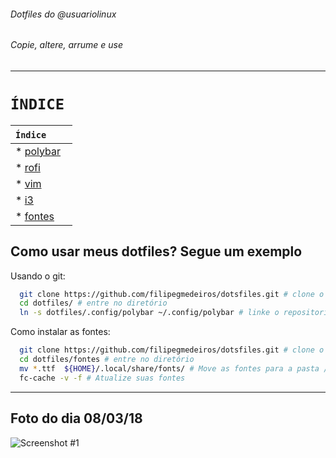
######                       Dotfiles do @usuariolinux                   
######                       Copie, altere, arrume e use


---------------------------------------------------------------------------------------------------------------------------------------------------------------------------------------




 ```ÍNDICE```
 ===========
 
| `Índice`         | 
| --------------------- |
| * [polybar](https://github.com/filipegmedeiros/dotsfiles/tree/master/polybar)        |
| * [rofi](https://github.com/filipegmedeiros/dotsfiles/tree/master/rofi)                    |
| * [vim](https://github.com/filipegmedeiros/dotsfiles/tree/master/vim)          |
| * [i3](https://github.com/filipegmedeiros/dotsfiles/tree/master/i3)                |
| * [fontes](https://github.com/filipegmedeiros/dotsfiles/tree/master/fontes)           |


## Como usar meus dotfiles? Segue um exemplo

Usando o git:
  ~~~ sh
    git clone https://github.com/filipegmedeiros/dotsfiles.git # clone o repositório
    cd dotfiles/ # entre no diretório
    ln -s dotfiles/.config/polybar ~/.config/polybar # linke o repositorio
  ~~~
  Como instalar as fontes:
  ~~~ sh
    git clone https://github.com/filipegmedeiros/dotsfiles.git # clone o repositório
    cd dotfiles/fontes # entre no diretório
    mv *.ttf  ${HOME}/.local/share/fonts/ # Move as fontes para a pasta /share/fonts
    fc-cache -v -f # Atualize suas fontes
  ~~~ 
  
  
  
---------------------------------------------------------------------------------------------------------------------------------------------------------------------------------------

## Foto do dia 08/03/18

![Screenshot #1][screenshot1]  

[screenshot1]: https://raw.githubusercontent.com/filipegmedeiros/dotsfiles/master/screenshot.png "Screenshot #1"
